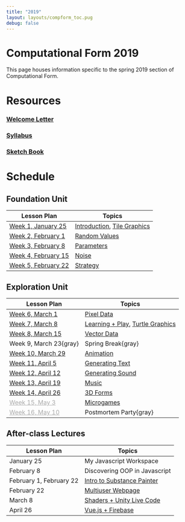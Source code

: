 ```yaml
---
title: "2019"
layout: layouts/compform_toc.pug
debug: false
---
```


<script src="https://cdnjs.cloudflare.com/ajax/libs/p5.js/0.5.16/p5.min.js"></script>
<script src="./index_mess.js"></script>

# Computational Form 2019

<div class="col-6 col-md-6 overview top">
This page houses information specific to the spring 2019 section of Computational Form.
</div>

# Resources

### [Welcome Letter](./welcome_letter.html)

### [Syllabus](./syllabus.html)

### [Sketch Book](http://sketches2019.compform.net/)

# Schedule

## Foundation Unit

| Lesson Plan                                  | Topics                                                     |
| -------------------------------------------- | ---------------------------------------------------------- |
| [Week 1, January 25](introduction_plan.html) | [Introduction](../introduction), [Tile Graphics](../tiles) |
| [Week 2, February 1](random_plan.html)       | [Random Values](../random)                                 |
| [Week 3, February 8](parameters_plan.html)   | [Parameters](../parameters)                                |
| [Week 4, February 15](noise_plan.html)       | [Noise](../noise)                                          |
| [Week 5, February 22](strategy_plan.html)    | [Strategy](../strategy)                                    |

## Exploration Unit

| Lesson Plan                                    | Topics                                                           |
| ---------------------------------------------- | ---------------------------------------------------------------- |
| [Week 6, March 1](pixels_plan.html)            | [Pixel Data](../pixels)                                          |
| [Week 7, March 8](turtles_plan.html)           | [Learning + Play](../concept_map), [Turtle Graphics](../turtles) |
| [Week 8, March 15](vectors_plan.html)          | [Vector Data](../vectors)                                        |
| Week 9, March 23{gray}                         | Spring Break{gray}                                               |
| [Week 10, March 29](animation_plan.html)       | [Animation](../animation)                                        |
| [Week 11, April 5](text_plan.html)             | [Generating Text](../text)                                       |
| [Week 12, April 12](sound_plan.html)           | [Generating Sound](../sound)                                     |
| [Week 13, April 19](music_plan.html)           | [Music](../music)                                                |
| [Week 14, April 26](3D_plan.html)              | [3D Forms](../3D)                                                |
| [Week 15, May 3](#microgames_plan.html)        | [Microgames](../microgames)                                      |
| [Week 16, May 10](#postmortem_party_plan.html) | Postmortem Party{gray}                                           |

## After-class Lectures

| Lesson Plan             | Topics                                                                                                              |
| ----------------------- | ------------------------------------------------------------------------------------------------------------------- |
| January 25              | My Javascript Workspace                                                                                             |
| February 8              | Discovering OOP in Javascript                                                                                       |
| February 1, February 22 | [Intro to Substance Painter](../substance_painter)                                                                  |
| February 22             | [Multiuser Webpage](../socketio)                                                                                    |
| March 8                 | [Shaders + Unity Live Code](../shaders)                                                                             |
| April 26                | [Vue.js + Firebase](https://jbakse.github.io/livecode_19_sketchbook/sketchbook/sketchbook.html?sketch=03_firenotes) |
<style>
.top {
    padding: 0;
    font-size: 14px;
}

/* td {
    width: 50%;
} */

.table thead th, .table td, .table tr{
    padding-left: 0;
    border: none;
}

.table th:first-child {
    width: 45%;
}

.table thead th 
{
    font-family: "Miriam Libre";
    font-weight: bold;
    font-size: 10px;

}

.comp-form-toc .table a {
    border-bottom: none; 
    color: #04B;
}

.comp-form-toc .table a[href^="#"], .gray, a[href^="#"] {
    border-bottom: none; 
    color: #AAA;
}


element.style {
    
}



</style>
